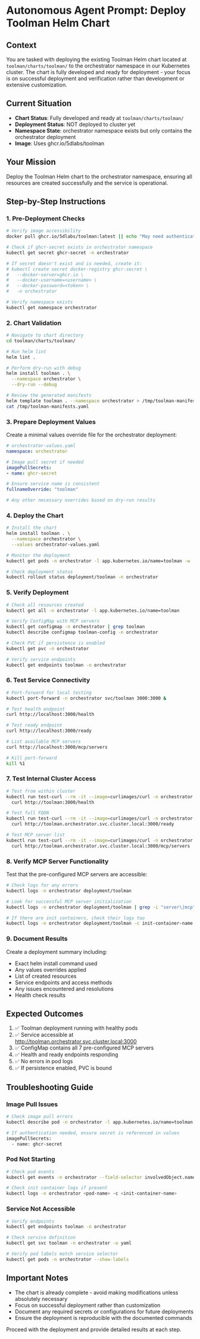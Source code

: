 # Autonomous Agent Prompt: Deploy Toolman Helm Chart

## Context
You are tasked with deploying the existing Toolman Helm chart located at `toolman/charts/toolman/` to the orchestrator namespace in our Kubernetes cluster. The chart is fully developed and ready for deployment - your focus is on successful deployment and verification rather than development or extensive customization.

## Current Situation
- **Chart Status**: Fully developed and ready at `toolman/charts/toolman/`
- **Deployment Status**: NOT deployed to cluster yet
- **Namespace State**: orchestrator namespace exists but only contains the orchestrator deployment
- **Image**: Uses ghcr.io/5dlabs/toolman

## Your Mission
Deploy the Toolman Helm chart to the orchestrator namespace, ensuring all resources are created successfully and the service is operational.

## Step-by-Step Instructions

### 1. Pre-Deployment Checks
```bash
# Verify image accessibility
docker pull ghcr.io/5dlabs/toolman:latest || echo "May need authentication"

# Check if ghcr-secret exists in orchestrator namespace
kubectl get secret ghcr-secret -n orchestrator

# If secret doesn't exist and is needed, create it:
# kubectl create secret docker-registry ghcr-secret \
#   --docker-server=ghcr.io \
#   --docker-username=<username> \
#   --docker-password=<token> \
#   -n orchestrator

# Verify namespace exists
kubectl get namespace orchestrator
```

### 2. Chart Validation
```bash
# Navigate to chart directory
cd toolman/charts/toolman/

# Run helm lint
helm lint .

# Perform dry-run with debug
helm install toolman . \
  --namespace orchestrator \
  --dry-run --debug

# Review the generated manifests
helm template toolman . --namespace orchestrator > /tmp/toolman-manifests.yaml
cat /tmp/toolman-manifests.yaml
```

### 3. Prepare Deployment Values
Create a minimal values override file for the orchestrator deployment:
  ```yaml
# orchestrator-values.yaml
  namespace: orchestrator

# Image pull secret if needed
imagePullSecrets:
  - name: ghcr-secret

# Ensure service name is consistent
fullnameOverride: "toolman"

# Any other necessary overrides based on dry-run results
```

### 4. Deploy the Chart
```bash
# Install the chart
helm install toolman . \
  --namespace orchestrator \
  --values orchestrator-values.yaml

# Monitor the deployment
kubectl get pods -n orchestrator -l app.kubernetes.io/name=toolman -w

# Check deployment status
kubectl rollout status deployment/toolman -n orchestrator
```

### 5. Verify Deployment
```bash
# Check all resources created
kubectl get all -n orchestrator -l app.kubernetes.io/name=toolman

# Verify ConfigMap with MCP servers
kubectl get configmap -n orchestrator | grep toolman
kubectl describe configmap toolman-config -n orchestrator

# Check PVC if persistence is enabled
kubectl get pvc -n orchestrator

# Verify service endpoints
kubectl get endpoints toolman -n orchestrator
```

### 6. Test Service Connectivity
```bash
# Port-forward for local testing
kubectl port-forward -n orchestrator svc/toolman 3000:3000 &

# Test health endpoint
curl http://localhost:3000/health

# Test ready endpoint
curl http://localhost:3000/ready

# List available MCP servers
curl http://localhost:3000/mcp/servers

# Kill port-forward
kill %1
```

### 7. Test Internal Cluster Access
```bash
# Test from within cluster
kubectl run test-curl --rm -it --image=curlimages/curl -n orchestrator -- \
  curl http://toolman:3000/health

# Test full FQDN
kubectl run test-curl --rm -it --image=curlimages/curl -n orchestrator -- \
  curl http://toolman.orchestrator.svc.cluster.local:3000/ready

# Test MCP server list
kubectl run test-curl --rm -it --image=curlimages/curl -n orchestrator -- \
  curl http://toolman.orchestrator.svc.cluster.local:3000/mcp/servers
```

### 8. Verify MCP Server Functionality
Test that the pre-configured MCP servers are accessible:
```bash
# Check logs for any errors
kubectl logs -n orchestrator deployment/toolman

# Look for successful MCP server initialization
kubectl logs -n orchestrator deployment/toolman | grep -i "server\|mcp"

# If there are init containers, check their logs too
kubectl logs -n orchestrator deployment/toolman -c init-container-name
```

### 9. Document Results
Create a deployment summary including:
- Exact helm install command used
- Any values overrides applied
- List of created resources
- Service endpoints and access methods
- Any issues encountered and resolutions
- Health check results

## Expected Outcomes
1. ✅ Toolman deployment running with healthy pods
2. ✅ Service accessible at http://toolman.orchestrator.svc.cluster.local:3000
3. ✅ ConfigMap contains all 7 pre-configured MCP servers
4. ✅ Health and ready endpoints responding
5. ✅ No errors in pod logs
6. ✅ If persistence enabled, PVC is bound

## Troubleshooting Guide

### Image Pull Issues
```bash
# Check image pull errors
kubectl describe pod -n orchestrator -l app.kubernetes.io/name=toolman

# If authentication needed, ensure secret is referenced in values
imagePullSecrets:
  - name: ghcr-secret
```

### Pod Not Starting
```bash
# Check pod events
kubectl get events -n orchestrator --field-selector involvedObject.name=toolman-xxxxx

# Check init container logs if present
kubectl logs -n orchestrator <pod-name> -c <init-container-name>
```

### Service Not Accessible
```bash
# Verify endpoints
kubectl get endpoints toolman -n orchestrator

# Check service definition
kubectl get svc toolman -n orchestrator -o yaml

# Verify pod labels match service selector
kubectl get pods -n orchestrator --show-labels
```

## Important Notes
- The chart is already complete - avoid making modifications unless absolutely necessary
- Focus on successful deployment rather than customization
- Document any required secrets or configurations for future deployments
- Ensure the deployment is reproducible with the documented commands

Proceed with the deployment and provide detailed results at each step.